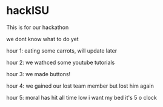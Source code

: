 # hackISU

This is for our hackathon

we dont know what to do yet

hour 1: eating some carrots, will update later

hour 2: we wathced some youtube tutorials

hour 3: we made buttons!

hour 4: we gained our lost team member but lost him again

hour 5: moral has hit all time low
i want my bed
it's 5 o clock
